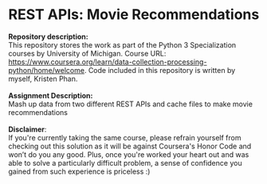 # REST APIs: Movie Recommendations

__Repository description:__
<br/>
This repository stores the work as part of the Python 3 Specialization courses by University of Michigan. Course URL: https://www.coursera.org/learn/data-collection-processing-python/home/welcome. Code included in this repository is written by myself, Kristen Phan.
<br/>
<br/>
__Assignment Description:__
<br/>
Mash up data from two different REST APIs and cache files to make movie recommendations
<br/>
<br/>
__Disclaimer__: 
<br/>
If you're currently taking the same course, please refrain yourself from checking out this solution as it will be against Coursera's Honor Code and won’t do you any good. Plus, once you're worked your heart out and was able to solve a particularly difficult problem, a sense of confidence you gained from such experience is priceless :)
